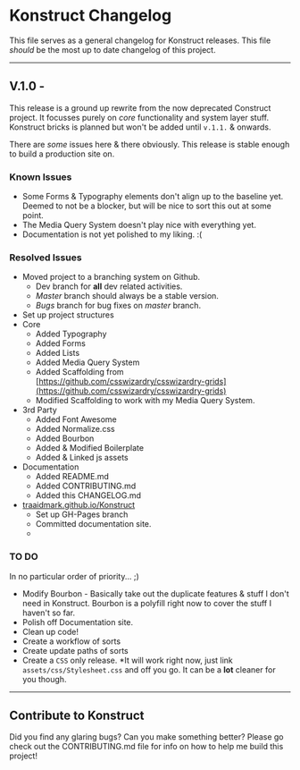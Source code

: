 # Konstruct Changelog

This file serves as a general changelog for Konstruct releases. This file *should* be the most up to date changelog of this project.

<hr />

## V.1.0 - 

This release is a ground up rewrite from the now deprecated Construct project. It focusses purely on *core* functionality and system layer stuff. Konstruct bricks is planned but won't be added until <code>v.1.1.</code> & onwards.

There are *some* issues here & there obviously. This release is stable enough to build a production site on. 

### Known Issues

* Some Forms & Typography elements don't align up to the baseline yet. Deemed to not be a blocker, but will be nice to sort this out at some point.
* The Media Query System doesn't play nice with everything yet.
* Documentation is not yet polished to my liking. :(

### Resolved Issues

* Moved project to a branching system on Github.
	* Dev branch for **all** dev related activities. 
	* *Master* branch should always be a stable version.
	* *Bugs* branch for bug fixes on *master* branch.
* Set up project structures 
* Core
	* Added Typography
	* Added Forms
	* Added Lists
	* Added Media Query System
	* Added Scaffolding from [https://github.com/csswizardry/csswizardry-grids](https://github.com/csswizardry/csswizardry-grids)
	* Modified Scaffolding to work with my Media Query System.
* 3rd Party
	* Added Font Awesome
	* Added Normalize.css
	* Added Bourbon
	* Added & Modified Boilerplate
	* Added & Linked js assets
* Documentation
	* Added README.md
	* Added CONTRIBUTING.md
	* Added this CHANGELOG.md
* [traaidmark.github.io/Konstruct](http://traaidmark.github.io/Konstruct)
	* Set up GH-Pages branch
	* Committed documentation site.
	* 

### TO DO

In no particular order of priority... ;)

* Modify Bourbon - Basically take out the duplicate features & stuff I don't need in Konstruct. Bourbon is a polyfill right now to cover the stuff I haven't so far.
* Polish off Documentation site.
* Clean up code!
* Create a workflow of sorts
* Create update paths of sorts
* Create a <code>CSS</code> only release. *It will work right now, just link <code>assets/css/Stylesheet.css</code> and off you go. It can be a **lot** cleaner for you though.

<hr />

## Contribute to Konstruct

Did you find any glaring bugs? Can you make something better? Please go check out the CONTRIBUTING.md file for info on how to help me build this project!